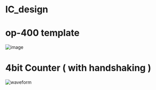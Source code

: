 # IC_design




# op-400 template
![image](https://github.com/kinsy3015/IC_design/assets/62363841/a5ac2706-69ee-4013-a042-90999418fac0)




# 4bit Counter ( with handshaking )
![waveform](https://github.com/kinsy3015/IC_design/assets/62363841/e5256776-ac10-4ef3-a560-39c1b855a006)
